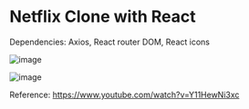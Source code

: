 # Netflix Clone with React

Dependencies: Axios, React router DOM, React icons

![image](https://user-images.githubusercontent.com/44047896/215709343-c83f2f41-2ab0-4926-8cd8-f6bdc6da7bbb.png)

![image](https://user-images.githubusercontent.com/44047896/222726655-84102a94-36a7-402c-91e7-a00021514031.png)

Reference: https://www.youtube.com/watch?v=Y11HewNi3xc
